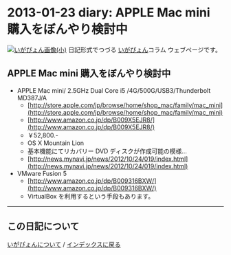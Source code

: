 2013-01-23 diary: APPLE Mac mini 購入をぼんやり検討中
=====================================================================================================
[![いがぴょん画像(小)](https://igapyon.github.io/diary/images/iga200306s.jpg "いがぴょん")](https://igapyon.github.io/diary/memo/memoigapyon.html) 日記形式でつづる [いがぴょん](https://igapyon.github.io/diary/memo/memoigapyon.html)コラム ウェブページです。

## APPLE Mac mini 購入をぼんやり検討中


* APPLE Mac mini/ 2.5GHz Dual Core i5 /4G/500G/USB3/Thunderbolt MD387J/A
  * [http://store.apple.com/jp/browse/home/shop_mac/family/mac_mini](http://store.apple.com/jp/browse/home/shop_mac/family/mac_mini)
  * [http://www.amazon.co.jp/dp/B009X5EJR8/](http://www.amazon.co.jp/dp/B009X5EJR8/)
  * ￥52,800.-
  * OS X Mountain Lion 
  * 基本機能にてリカバリー DVD ディスクが作成可能の模様...
  * [http://news.mynavi.jp/news/2012/10/24/019/index.html](http://news.mynavi.jp/news/2012/10/24/019/index.html)
* VMware Fusion 5
  * [http://www.amazon.co.jp/dp/B009316BXW/](http://www.amazon.co.jp/dp/B009316BXW/)
  * VirtualBox を利用するという手段もあります。






----------------------------------------------------------------------------------------------------

## この日記について
[いがぴょんについて](https://igapyon.github.io/diary/memo/memoigapyon.html) / [インデックスに戻る](https://igapyon.github.io/diary/idxall.html)
